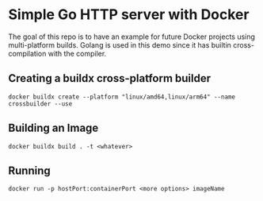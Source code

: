 # Simple Go HTTP server with Docker

The goal of this repo is to have an example for future Docker projects using multi-platform builds. Golang is used in this demo since it has builtin cross-compilation with the compiler.


## Creating a buildx cross-platform builder
```
docker buildx create --platform "linux/amd64,linux/arm64" --name crossbuilder --use
```

## Building an Image

```
docker buildx build . -t <whatever>
```

## Running

```
docker run -p hostPort:containerPort <more options> imageName
```
